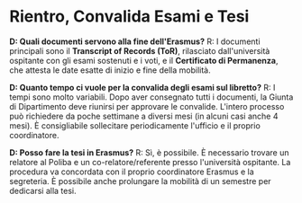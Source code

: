 # Rientro, Convalida Esami e Tesi

**D: Quali documenti servono alla fine dell'Erasmus?**
R: I documenti principali sono il **Transcript of Records (ToR)**, rilasciato dall'università ospitante con gli esami sostenuti e i voti, e il **Certificato di Permanenza**, che attesta le date esatte di inizio e fine della mobilità.

**D: Quanto tempo ci vuole per la convalida degli esami sul libretto?**
R: I tempi sono molto variabili. Dopo aver consegnato tutti i documenti, la Giunta di Dipartimento deve riunirsi per approvare le convalide. L'intero processo può richiedere da poche settimane a diversi mesi (in alcuni casi anche 4 mesi). È consigliabile sollecitare periodicamente l'ufficio e il proprio coordinatore.

**D: Posso fare la tesi in Erasmus?**
R: Sì, è possibile. È necessario trovare un relatore al Poliba e un co-relatore/referente presso l'università ospitante. La procedura va concordata con il proprio coordinatore Erasmus e la segreteria. È possibile anche prolungare la mobilità di un semestre per dedicarsi alla tesi.